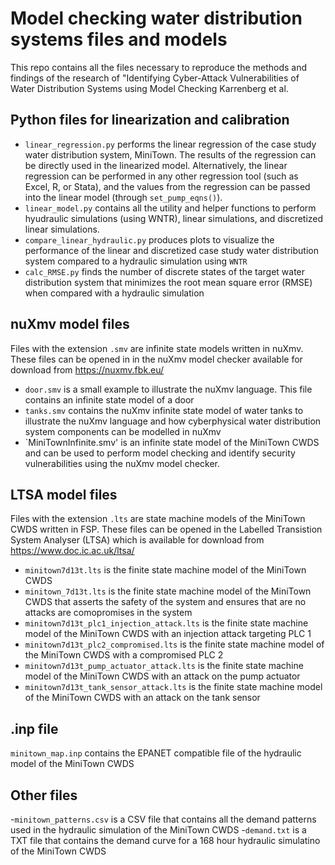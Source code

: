 # Model checking water distribution systems files and models
This repo contains all the files necessary to reproduce the methods and findings of the research of "Identifying Cyber-Attack Vulnerabilities of Water Distribution Systems using Model Checking Karrenberg et al. 
## Python files for linearization and calibration
- `linear_regression.py` performs the linear regression of the case study water distribution system, MiniTown. The results of the regression can be directly used in the linearized model. Alternatively, the linear regression can be performed in any other regression tool (such as Excel, R, or Stata), and the values from the regression can be passed into the linear model (through `set_pump_eqns()`).  
- `linear_model.py` contains all the utility and helper functions to perform hyudraulic simulations (using WNTR), linear simulations, and discretized linear simulations. 
- `compare_linear_hydraulic.py` produces plots to visualize the performance of the linear and discretized case study water distribution system compared to a hydraulic simulation using `WNTR` 
- `calc_RMSE.py` finds the number of discrete states of the target water distribution system that minimizes the root mean square error (RMSE) when compared with a hydraulic simulation
## nuXmv model files
Files with the extension `.smv` are infinite state models written in nuXmv. These files can be opened in in the nuXmv model checker available for download from https://nuxmv.fbk.eu/
- `door.smv` is a small example to illustrate the nuXmv language. This file contains an infinite state model of a door
- `tanks.smv` contains the nuXmv infinite state model of water tanks to illustrate the nuXmv language and how cyberphysical water distribution system components can be modelled in nuXmv
- `MiniTownInfinite.smv' is an infinite state model of the MiniTown CWDS and can be used to perform model checking and identify security vulnerabilities using the nuXmv model checker.   
## LTSA model files
Files with the extension `.lts` are state machine models of the MiniTown CWDS written in FSP. These files can be opened in the Labelled Transistion System Analyser (LTSA) which is available for download from https://www.doc.ic.ac.uk/ltsa/
- `minitown7d13t.lts` is the finite state machine model of the MiniTown CWDS
- `minitown_7d13t.lts` is the finite state machine model of the MiniTown CWDS that asserts the safety of the system and ensures that are no attacks are comopromises in the system
- `minitown7d13t_plc1_injection_attack.lts` is the finite state machine model of the MiniTown CWDS with an injection attack targeting PLC 1
- `minitown7d13t_plc2_compromised.lts` is the finite state machine model of the MiniTown CWDS with a compromised PLC 2
- `minitown7d13t_pump_actuator_attack.lts` is the finite state machine model of the MiniTown CWDS with an attack on the pump actuator
- `minitown7d13t_tank_sensor_attack.lts` is the finite state machine model of the MiniTown CWDS with an attack on the tank sensor
## .inp file
`minitown_map.inp` contains the EPANET compatible file of the hydraulic model of the MiniTown CWDS
## Other files
-`minitown_patterns.csv` is a CSV file that contains all the demand patterns used in the hydraulic simulation of the MiniTown CWDS
-`demand.txt` is a TXT file that contains the demand curve for a 168 hour hydraulic simulatino of the MiniTown CWDS
